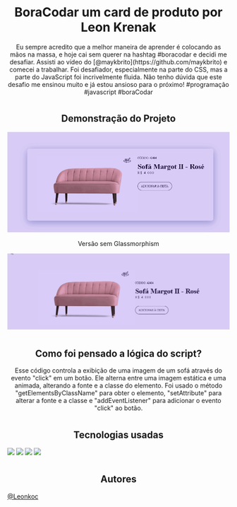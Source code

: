 # <h1 align="center"> BoraCodar um card de produto por Leon Krenak</h1>
<p align="center">
Eu sempre acredito que a melhor maneira de aprender é colocando as mãos na massa, e hoje cai sem querer na hashtag #boracodar e decidi me desafiar. Assisti ao vídeo do [@maykbrito](https://github.com/maykbrito) e comecei a trabalhar. Foi desafiador, especialmente na parte do CSS, mas a parte do JavaScript foi incrivelmente fluida. Não tenho dúvida que este desafio me ensinou muito e já estou ansioso para o próximo! #programação #javascript #boraCodar
</p>


# <h2 align="center">Demonstração do Projeto</h2>
<img src="./img/margot.gif" />
   <p align="center"> Versão sem Glassmorphism</p>
<img src="./img/semCard.gif" />

# <h2 align="center">Como foi pensado a lógica do script?</h2>

<p align="center">Esse código controla a exibição de uma imagem de um sofá através do evento "click" em um botão. Ele alterna entre uma imagem estática e uma animada, alterando a fonte e a classe do elemento. Foi usado o método "getElementsByClassName" para obter o elemento, "setAttribute" para alterar a fonte e a classe e "addEventListener" para adicionar o evento "click" ao botão.</p>

# <h2 align="center"> Tecnologias usadas</h2>

<img  src="https://img.shields.io/badge/HTML5-E34F26?style=for-the-badge&logo=html5&logoColor=white"  />


<img src="https://img.shields.io/badge/CSS3-1572B6?style=for-the-badge&logo=css3&logoColor=white" />


<img src="https://img.shields.io/badge/JavaScript-323330?style=for-the-badge&logo=javascript&logoColor=F7DF1E" />

<img src="https://img.shields.io/badge/Git-E34F26?style=for-the-badge&logo=git&logoColor=white" />


# <h2 align="center">Autores</h2>
[@Leonkoc](https://www.github.com/Leonkoc)
